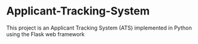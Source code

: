 # Applicant-Tracking-System
This project is an Applicant Tracking System (ATS) implemented in Python using the Flask web framework
